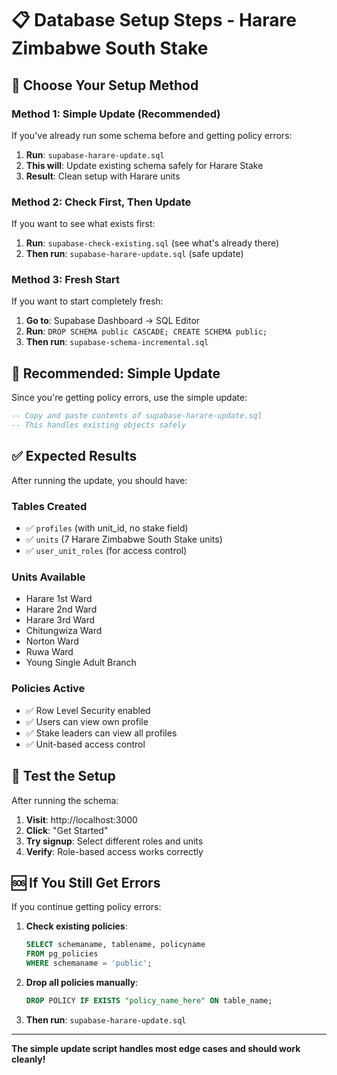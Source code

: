 # 📋 Database Setup Steps - Harare Zimbabwe South Stake

## 🎯 **Choose Your Setup Method**

### **Method 1: Simple Update (Recommended)**
If you've already run some schema before and getting policy errors:

1. **Run**: `supabase-harare-update.sql`
2. **This will**: Update existing schema safely for Harare Stake
3. **Result**: Clean setup with Harare units

### **Method 2: Check First, Then Update**
If you want to see what exists first:

1. **Run**: `supabase-check-existing.sql` (see what's already there)
2. **Then run**: `supabase-harare-update.sql` (safe update)

### **Method 3: Fresh Start**
If you want to start completely fresh:

1. **Go to**: Supabase Dashboard → SQL Editor
2. **Run**: `DROP SCHEMA public CASCADE; CREATE SCHEMA public;`
3. **Then run**: `supabase-schema-incremental.sql`

## 🔧 **Recommended: Simple Update**

Since you're getting policy errors, use the simple update:

```sql
-- Copy and paste contents of supabase-harare-update.sql
-- This handles existing objects safely
```

## ✅ **Expected Results**

After running the update, you should have:

### **Tables Created**
- ✅ `profiles` (with unit_id, no stake field)
- ✅ `units` (7 Harare Zimbabwe South Stake units)
- ✅ `user_unit_roles` (for access control)

### **Units Available**
- Harare 1st Ward
- Harare 2nd Ward  
- Harare 3rd Ward
- Chitungwiza Ward
- Norton Ward
- Ruwa Ward
- Young Single Adult Branch

### **Policies Active**
- ✅ Row Level Security enabled
- ✅ Users can view own profile
- ✅ Stake leaders can view all profiles
- ✅ Unit-based access control

## 🚀 **Test the Setup**

After running the schema:

1. **Visit**: http://localhost:3000
2. **Click**: "Get Started" 
3. **Try signup**: Select different roles and units
4. **Verify**: Role-based access works correctly

## 🆘 **If You Still Get Errors**

If you continue getting policy errors:

1. **Check existing policies**:
   ```sql
   SELECT schemaname, tablename, policyname 
   FROM pg_policies 
   WHERE schemaname = 'public';
   ```

2. **Drop all policies manually**:
   ```sql
   DROP POLICY IF EXISTS "policy_name_here" ON table_name;
   ```

3. **Then run**: `supabase-harare-update.sql`

---

**The simple update script handles most edge cases and should work cleanly!**